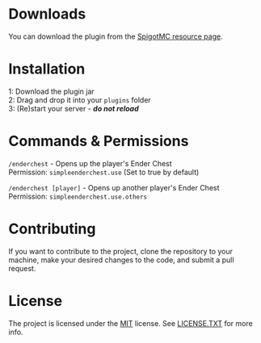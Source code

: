 # Downloads

You can download the plugin from the [SpigotMC resource page](https://www.spigotmc.org/resources/simpleenderchest.117299/).

# Installation

1: Download the plugin jar\
2: Drag and drop it into your ``plugins`` folder\
3: (Re)start your server - ***do not reload***

# Commands & Permissions

``/enderchest`` - Opens up the player's Ender Chest\
Permission: ``simpleenderchest.use`` (Set to true by default)

``/enderchest [player]`` - Opens up another player's Ender Chest\
Permission: ``simpleenderchest.use.others``

# Contributing

If you want to contribute to the project, clone the repository to your machine, make your desired changes to the code, and submit a pull request.

# License

The project is licensed under the [MIT](https://opensource.org/license/mit) license. See [LICENSE.TXT](https://github.com/Poreyy/SimpleEnderChest/blob/main/LICENSE.txt) for more info.
